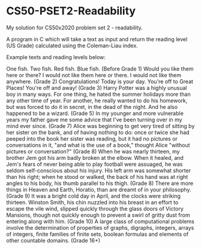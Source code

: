 # CS50-PSET2-Readability
My solution for CS50x2020 problem set 2 - readability.

A program in C which will take a text as input and return the reading level (US Grade) calculated using the Coleman-Liau index.

Example texts and reading levels below:

One fish. Two fish. Red fish. Blue fish. (Before Grade 1)
Would you like them here or there? I would not like them here or there. I would not like them anywhere. (Grade 2)
Congratulations! Today is your day. You're off to Great Places! You're off and away! (Grade 3)
Harry Potter was a highly unusual boy in many ways. For one thing, he hated the summer holidays more than any other time of year. For another, he really wanted to do his homework, but was forced to do it in secret, in the dead of the night. And he also happened to be a wizard. (Grade 5)
In my younger and more vulnerable years my father gave me some advice that I've been turning over in my mind ever since. (Grade 7)
Alice was beginning to get very tired of sitting by her sister on the bank, and of having nothing to do: once or twice she had peeped into the book her sister was reading, but it had no pictures or conversations in it, "and what is the use of a book," thought Alice "without pictures or conversation?" (Grade 8)
When he was nearly thirteen, my brother Jem got his arm badly broken at the elbow. When it healed, and Jem's fears of never being able to play football were assuaged, he was seldom self-conscious about his injury. His left arm was somewhat shorter than his right; when he stood or walked, the back of his hand was at right angles to his body, his thumb parallel to his thigh. (Grade 8)
There are more things in Heaven and Earth, Horatio, than are dreamt of in your philosophy. (Grade 9)
It was a bright cold day in April, and the clocks were striking thirteen. Winston Smith, his chin nuzzled into his breast in an effort to escape the vile wind, slipped quickly through the glass doors of Victory Mansions, though not quickly enough to prevent a swirl of gritty dust from entering along with him. (Grade 10)
A large class of computational problems involve the determination of properties of graphs, digraphs, integers, arrays of integers, finite families of finite sets, boolean formulas and elements of other countable domains. (Grade 16+)
